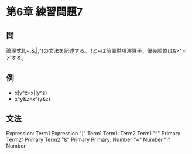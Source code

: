 # 第6章 練習問題7
## 問
論理式(!,~,&,|,^)の文法を記述する。
!と~は前置単項演算子、優先順位は&>^>lとする。
## 例
* x|y^z=x|(y^z) 
* x^y&z=x^(y&z) 
## 文法
Expression: 
    Term1 
    Expression "|" Term1 
Term1: 
    Term2 
    Term1 "^" Primary 
Term2: 
    Primary 
    Term2 "&" Primary 
Primary: 
    Number 
    "~" Number 
    "!" Number 
    
